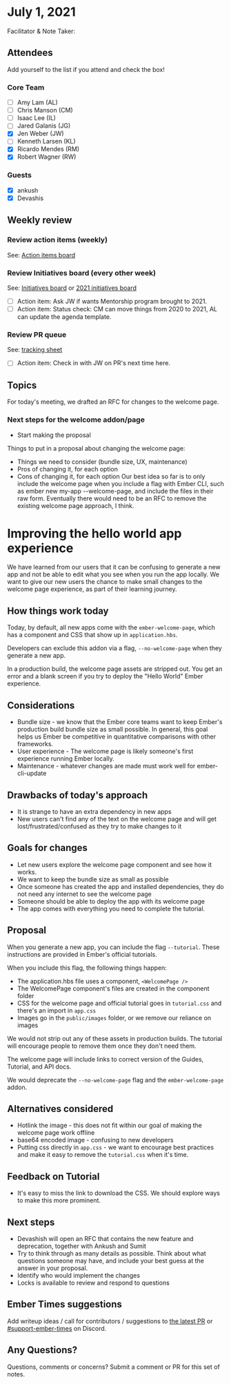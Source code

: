 # July 1, 2021

Facilitator & Note Taker: 

## Attendees

Add yourself to the list if you attend and check the box!

### Core Team

- [ ] Amy Lam (AL)
- [ ] Chris Manson (CM)
- [ ] Isaac Lee (IL)
- [ ] Jared Galanis (JG)
- [x] Jen Weber (JW)
- [ ] Kenneth Larsen (KL)
- [x] Ricardo Mendes (RM)
- [x] Robert Wagner (RW)

### Guests

- [x] ankush
- [x] Devashis

## Weekly review

### Review action items (weekly)

See: [Action items board](https://github.com/orgs/ember-learn/projects/47)

### Review Initiatives board (every other week)

See: [Initiatives board](https://github.com/orgs/ember-learn/projects/33) or [2021 initiatives board](https://github.com/orgs/ember-learn/projects/51)

- [ ] Action item: Ask JW if wants Mentorship program brought to 2021.
- [ ] Action item: Status check: CM can move things from 2020 to 2021, AL can update the agenda template.

### Review PR queue

See: [tracking sheet](https://docs.google.com/spreadsheets/d/1sPyN9z9wZMpTNwqCfa6R9QSPZkIW4iQd-H4gZC7ILLk/edit#gid=2035777454)

- [ ] Action item: Check in with JW on PR's next time here.

## Topics

For today's meeting, we drafted an RFC for changes to the welcome page.

### Next steps for the welcome addon/page

- Start making the proposal

Things to put in a proposal about changing the welcome page:
- Things we need to consider (bundle size, UX, maintenance)
- Pros of changing it, for each option
- Cons of changing it, for each option
Our best idea so far is to only include the welcome page when you include a flag with Ember CLI, such as ember new my-app --welcome-page, and include the files in their raw form. Eventually there would need to be an RFC to remove the existing welcome page approach, I think.

# Improving the hello world app experience

We have learned from our users that it can be confusing to generate a new
app and not be able to edit what you see when you run the app locally.
We want to give our new users the chance to make small changes to the
welcome page experience, as part of their learning journey.

## How things work today

Today, by default, all new apps come with the `ember-welcome-page`, which
has a component and CSS that show up in `application.hbs`.

Developers can exclude this addon via a flag, `--no-welcome-page` when they
generate a new app.

In a production build, the welcome page assets are stripped out.
You get an error and a blank screen if you try to deploy the "Hello World"
Ember experience.

## Considerations

- Bundle size - we know that the Ember core teams want to keep Ember's
production build bundle size as small possible. In general, this goal helps us
Ember be competitive in quantitative comparisons with other frameworks.
- User experience - The welcome page is likely someone's first experience
running Ember locally.
- Maintenance - whatever changes are made must work well for ember-cli-update

## Drawbacks of today's approach

- It is strange to have an extra dependency in new apps
- New users can't find any of the text on the welcome page and will get
lost/frustrated/confused as they try to make changes to it

## Goals for changes

- Let new users explore the welcome page component
and see how it works.
- We want to keep the bundle size as small as possible
- Once someone has created the app and installed dependencies, they do not
need any internet to see the welcome page
- Someone should be able to deploy the app with its welcome page
- The app comes with everything you need to complete the tutorial.

## Proposal

When you generate a new app, you can include the flag `--tutorial`.
These instructions are provided in Ember's official tutorials.

When you include this flag, the following things happen:

- The application.hbs file uses a component, `<WelcomePage />`
- The WelcomePage component's files are created in the component folder
- CSS for the welcome page and official tutorial goes in `tutorial.css` and there's an import in `app.css`
- Images go in the `public/images` folder, or we remove our reliance on images

We would not strip out any of these assets in production builds.
The tutorial will encourage people to remove them once they don't need them.

The welcome page will include links to correct version of the Guides,
Tutorial, and API docs.

We would deprecate the `--no-welcome-page` flag and the `ember-welcome-page`
addon.

## Alternatives considered

- Hotlink the image - this does not fit within our goal of making the welcome
page work offline
- base64 encoded image - confusing to new developers
- Putting css directly in `app.css` - we want to encourage best practices
and make it easy to remove the `tutorial.css` when it's time.


## Feedback on Tutorial

- It's easy to miss the link to download the CSS. We should explore ways
to make this more prominent.

## Next steps

- Devashish will open an RFC that contains the new feature and deprecation,
together with Ankush and Sumit
- Try to think through as many details as possible. Think about what
questions someone may have, and include your best guess at the answer in your
proposal.
- Identify who would implement the changes
- Locks is available to review and respond to questions

## Ember Times suggestions

Add writeup ideas / call for contributors / suggestions to [the latest PR](https://github.com/ember-learn/ember-blog/pulls?q=is%3Aopen+is%3Apr+label%3A%22%F0%9F%97%9E+embertimes%22%20or%20#support-ember-times) or [#support-ember-times](https://discordapp.com/channels/480462759797063690/485450546887786506) on Discord.

## Any Questions?

Questions, comments or concerns? Submit a comment or PR for this set of notes.
